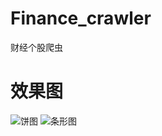 # Finance_crawler
财经个股爬虫
# 效果图
![饼图](https://user-images.githubusercontent.com/124339298/219856826-e6354bd3-5247-4387-8426-9d69830e75a1.png)
![条形图](https://user-images.githubusercontent.com/124339298/219865307-1edf1123-86ee-44e1-85f0-bf2f19ce78a0.png)

